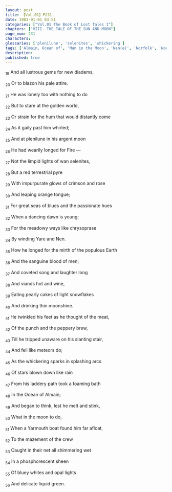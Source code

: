 ```yaml
---
layout: post
title: 【Vol.01】P231.
date: 1983-01-01 03:51
categories: ["Vol.01 The Book of Lost Tales I"]
chapters: ["VIII. THE TALE OF THE SUN AND MOON"]
page_num: 231
characters: 
glossaries: ['plenilune', 'selenites', 'whickering']
tags: ['Almain, Ocean of', 'Man in the Moon', 'Nen(e)', 'Norfolk', 'Norwich', 'Ocean of Almain']
description: 
published: true
---
```


<SUB>19</SUB> And all lustrous gems for new diadems,

<SUB>20</SUB> Or to blazon his pale attire.

<SUB>21</SUB> He was lonely too with nothing to do

<SUB>22</SUB> But to stare at the golden world,

<SUB>23</SUB> Or strain for the hum that would distantly come

<SUB>24</SUB> As it gaily past him whirled;

<SUB>25</SUB> And at plenilune in his argent moon

<SUB>26</SUB> He had wearily longed for Fire —

<SUB>27</SUB> Not the limpid lights of wan selenites,

<SUB>28</SUB> But a red terrestrial pyre

<SUB>29</SUB> With impurpurate glows of crimson and rose

<SUB>30</SUB> And leaping orange tongue;

<SUB>31</SUB> For great seas of blues and the passionate hues

<SUB>32</SUB> When a dancing dawn is young;

<SUB>33</SUB> For the meadowy ways like chrysoprase

<SUB>34</SUB> By winding Yare and Nen.

<SUB>35</SUB> How he longed for the mirth of the populous Earth

<SUB>36</SUB> And the sanguine blood of men;

<SUB>37</SUB> And coveted song and laughter long

<SUB>38</SUB> And viands hot and wine,

<SUB>39</SUB> Eating pearly cakes of light snowflakes

<SUB>40</SUB> And drinking thin moonshine.

<SUB>41</SUB> He twinkled his feet as he thought of the meat,

<SUB>42</SUB> Of the punch and the peppery brew,

<SUB>43</SUB> Till he tripped unaware on his slanting stair,

<SUB>44</SUB> And fell like meteors do;

<SUB>45</SUB> As the whickering sparks in splashing arcs

<SUB>46</SUB> Of stars blown down like rain

<SUB>47</SUB> From his laddery path took a foaming bath

<SUB>48</SUB> In the Ocean of Almain;

<SUB>49</SUB> And began to think, lest he melt and stink,

<SUB>50</SUB> What in the moon to do,

<SUB>51</SUB> When a Yarmouth boat found him far afloat,

<SUB>52</SUB> To the mazement of the crew

<SUB>53</SUB> Caught in their net all shimmering wet

<SUB>54</SUB> In a phosphorescent sheen

<SUB>55</SUB> Of bluey whites and opal lights

<SUB>56</SUB> And delicate liquid green.

